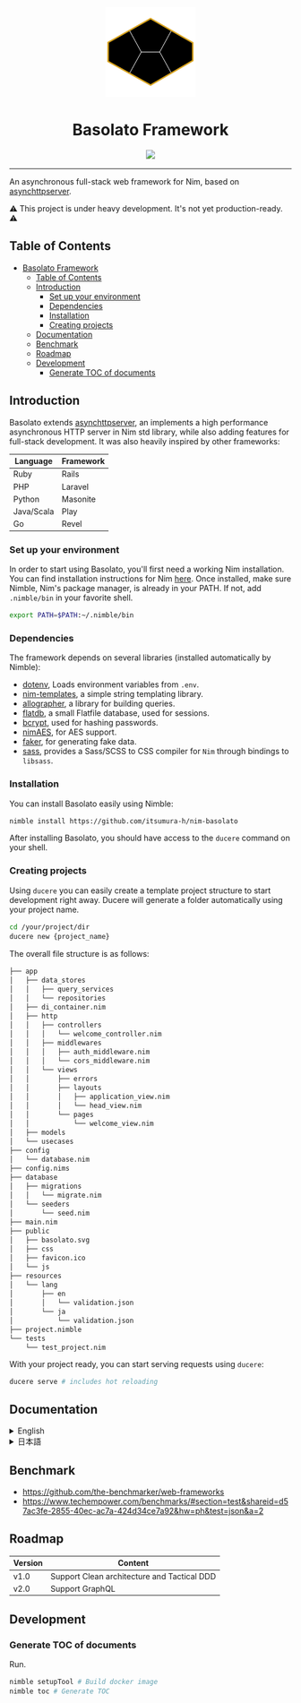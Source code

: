 
<p align="center">
  <img src="./documents/images/basolato.svg" style="width:160px">
</p>
<div align="center">
  <h1>Basolato Framework</h1>
  <img src="https://github.com/itsumura-h/nim-basolato/workflows/Build%20and%20test%20Nim/badge.svg">
</div>

---

An asynchronous full-stack web framework for Nim, based on [asynchttpserver](https://nim-lang.org/docs/asynchttpserver.html).

:warning: This project is under heavy development. It's not yet production-ready. :warning:

## Table of Contents

<!--ts-->
   * [Basolato Framework](#basolato-framework)
      * [Table of Contents](#table-of-contents)
      * [Introduction](#introduction)
         * [Set up your environment](#set-up-your-environment)
         * [Dependencies](#dependencies)
         * [Installation](#installation)
         * [Creating projects](#creating-projects)
      * [Documentation](#documentation)
      * [Benchmark](#benchmark)
      * [Roadmap](#roadmap)
      * [Development](#development)
         * [Generate TOC of documents](#generate-toc-of-documents)

<!-- Added by: root, at: Fri Oct  8 08:48:47 UTC 2021 -->

<!--te-->


## Introduction
Basolato extends [asynchttpserver](https://nim-lang.org/docs/asynchttpserver.html), an implements a high performance asynchronous HTTP server in Nim std library, while also adding features for full-stack development. It was also heavily inspired by other frameworks:

|Language|Framework|
|---|---|
|Ruby|Rails|
|PHP|Laravel|
|Python|Masonite|
|Java/Scala|Play|
|Go|Revel|

### Set up your environment
In order to start using Basolato, you'll first need a working Nim installation. You can find installation instructions for Nim [here](https://nim-lang.org/install.html).
Once installed, make sure Nimble, Nim's package manager, is already in your PATH. If not, add `.nimble/bin` in your favorite shell.

```sh
export PATH=$PATH:~/.nimble/bin
```


### Dependencies

The framework depends on several libraries (installed automatically by Nimble):
- [dotenv](https://github.com/euantorano/dotenv.nim), Loads environment variables from `.env`.
- [nim-templates](https://github.com/onionhammer/nim-templates), a simple string templating library.
- [allographer](https://github.com/itsumura-h/nim-allographer), a library for building queries.
- [flatdb](https://github.com/enthus1ast/flatdb), a small Flatfile database, used for sessions.
- [bcrypt](https://github.com/runvnc/bcryptnim), used for hashing passwords.
- [nimAES](https://github.com/jangko/nimAES), for AES support.
- [faker](https://github.com/jiro4989/faker), for generating fake data.
- [sass](https://github.com/dom96/sass), provides a Sass/SCSS to CSS compiler for `Nim` through bindings to `libsass`.


### Installation

You can install Basolato easily using Nimble:

```sh
nimble install https://github.com/itsumura-h/nim-basolato
```

After installing Basolato, you should have access to the `ducere` command on your shell.

### Creating projects

Using `ducere` you can easily create a template project structure to start development right away. Ducere will generate a folder automatically using your project name.

```sh
cd /your/project/dir
ducere new {project_name}
```

The overall file structure is as follows:

```
├── app
│   ├── data_stores
│   │   ├── query_services
│   │   └── repositories
│   ├── di_container.nim
│   ├── http
│   │   ├── controllers
│   │   │   └── welcome_controller.nim
│   │   ├── middlewares
│   │   │   ├── auth_middleware.nim
│   │   │   └── cors_middleware.nim
│   │   └── views
│   │       ├── errors
│   │       ├── layouts
│   │       │   ├── application_view.nim
│   │       │   └── head_view.nim
│   │       └── pages
│   │           └── welcome_view.nim
│   ├── models
│   └── usecases
├── config
│   └── database.nim
├── config.nims
├── database
│   ├── migrations
│   │   └── migrate.nim
│   └── seeders
│       └── seed.nim
├── main.nim
├── public
│   ├── basolato.svg
│   ├── css
│   ├── favicon.ico
│   └── js
├── resources
│   └── lang
│       ├── en
│       │   └── validation.json
│       └── ja
│           └── validation.json
├── project.nimble
└── tests
    └── test_project.nim
```

With your project ready, you can start serving requests using `ducere`:

```sh
ducere serve # includes hot reloading
```

## Documentation

<details><summary>English</summary><div>

- [ducere CLI tool](./documents/en/ducere.md)
- [Settings](./documents/en/settings.md)
- [Routing](./documents/en/routing.md)
- [Controller](./documents/en/controller.md)
- [Request](./documents/en/request.md)
- [Middleware](./documents/en/middleware.md)
- [Header](./documents/en/header.md)
- [Migration](./documents/en/migration.md)
- [View](./documents/en/view.md)
- [Error](./documents/en/error.md)
- [Validation](./documents/en/validation.md)
- [Security (CsrfToken, Cookie, Session, Client)](./documents/en/security.md)
- [Helper](./documents/en/helper.md)
- [Logging](./documents/en/logging.md)

</div></details>

<details><summary>日本語</summary><div>

- [ducere CLI tool](./documents/ja/ducere.md)
- [設定](./documents/ja/settings.md)
- [ルーティング](./documents/ja/routing.md)
- [コントローラー](./documents/ja/controller.md)
- [リクエスト](./documents/ja/request.md)
- [ミドルウェア](./documents/ja/middleware.md)
- [ヘッダー](./documents/ja/header.md)
- [マイグレーション](./documents/ja/migration.md)
- [ビュー](./documents/ja/view.md)
- [エラー](./documents/ja/error.md)
- [バリデーション](./documents/ja/validation.md)
- [セキュリティ (CsrfToken, クッキー, セッション, Client)](./documents/ja/security.md)
- [ヘルパー](./documents/ja/helper.md)
- [ログ](./documents/ja/logging.md)

</div></details>

## Benchmark
- https://github.com/the-benchmarker/web-frameworks
- https://www.techempower.com/benchmarks/#section=test&shareid=d57ac3fe-2855-40ec-ac7a-424d34ce7a92&hw=ph&test=json&a=2

## Roadmap

|Version|Content|
|---|---|
|v1.0|Support Clean architecture and Tactical DDD|
|v2.0|Support GraphQL|

## Development

### Generate TOC of documents

Run.

```bash
nimble setupTool # Build docker image
nimble toc # Generate TOC
```
